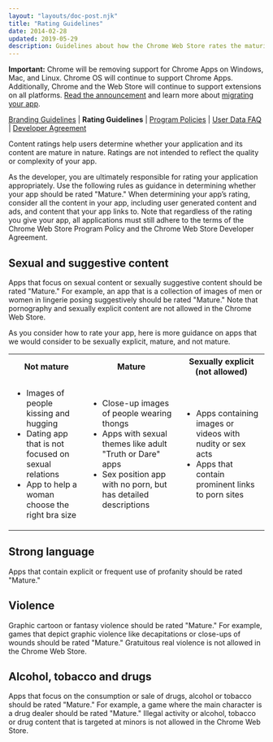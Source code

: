 ```yaml
---
layout: "layouts/doc-post.njk"
title: "Rating Guidelines"
date: 2014-02-28
updated: 2019-05-29
description: Guidelines about how the Chrome Web Store rates the maturity of content.
---
```


<div class="aside aside--caution"><b>Important:</b> Chrome will be removing support for Chrome Apps on Windows, Mac, and Linux. Chrome OS will continue to support Chrome Apps. Additionally, Chrome and the Web Store will continue to support extensions on all platforms. <a href="http://blog.chromium.org/2016/08/from-chrome-apps-to-web.html">Read the announcement</a> and learn more about <a href="https://developer.chrome.com/apps/migration">migrating your app</a>.</div>

[Branding Guidelines][3] | **Rating Guidelines** | [Program Policies][4] | [User Data FAQ][5] |
[Developer Agreement][6]

Content ratings help users determine whether your application and its content are mature in nature.
Ratings are not intended to reflect the quality or complexity of your app.

As the developer, you are ultimately responsible for rating your application appropriately. Use the
following rules as guidance in determining whether your app should be rated "Mature." When
determining your app’s rating, consider all the content in your app, including user generated
content and ads, and content that your app links to. Note that regardless of the rating you give
your app, all applications must still adhere to the terms of the Chrome Web Store Program Policy and
the Chrome Web Store Developer Agreement.

## Sexual and suggestive content

Apps that focus on sexual content or sexually suggestive content should be rated "Mature." For
example, an app that is a collection of images of men or women in lingerie posing suggestively
should be rated "Mature." Note that pornography and sexually explicit content are not allowed in the
Chrome Web Store.

As you consider how to rate your app, here is more guidance on apps that we would consider to be
sexually explicit, mature, and not mature.

<table><tbody><tr><th>Not mature</th><th>Mature</th><th>Sexually explicit (not allowed)</th></tr><tr><td><ul><li>Images of people kissing and hugging</li><li>Dating app that is not focused on sexual relations</li><li>App to help a woman choose the right bra size</li></ul></td><td><ul><li>Close-up images of people wearing thongs</li><li>Apps with sexual themes like adult "Truth or Dare" apps</li><li>Sex position app with no porn, but has detailed descriptions</li></ul></td><td><ul><li>Apps containing images or videos with nudity or sex acts</li><li>Apps that contain prominent links to porn sites</li></ul></td></tr></tbody></table>

## Strong language

Apps that contain explicit or frequent use of profanity should be rated "Mature."

## Violence

Graphic cartoon or fantasy violence should be rated "Mature." For example, games that depict graphic
violence like decapitations or close-ups of wounds should be rated "Mature." Gratuitous real
violence is not allowed in the Chrome Web Store.

## Alcohol, tobacco and drugs

Apps that focus on the consumption or sale of drugs, alcohol or tobacco should be rated "Mature."
For example, a game where the main character is a drug dealer should be rated "Mature." Illegal
activity or alcohol, tobacco or drug content that is targeted at minors is not allowed in the Chrome
Web Store.

[1]: http://blog.chromium.org/2016/08/from-chrome-apps-to-web.html
[2]: https://developer.chrome.com/apps/migration
[3]: /docs/webstore/branding
[4]: /docs/webstore/program_policies
[5]: /docs/webstore/user_data
[6]: /docs/webstore/terms
